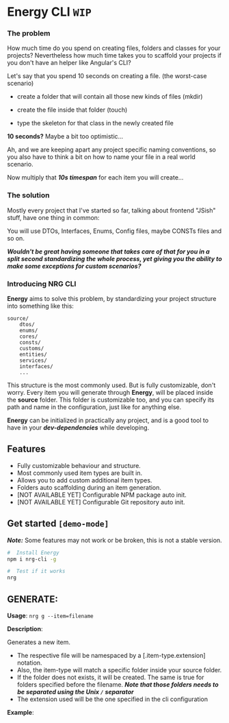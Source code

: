 # Energy CLI ```WIP```

### The problem 
How much time do you spend on creating files, folders and classes for your projects? Nevertheless how much time takes you to scaffold your projects if you don't have an helper like Angular's CLI?

Let's say that you spend 10 seconds on creating a file. (the worst-case scenario)

+ create a folder that will contain all those new kinds of files (mkdir) 

+ create the file inside that folder (touch)

+ type the skeleton for that class in the newly created file

**10 seconds?** Maybe a bit too optimistic... 

Ah, and we are keeping apart any project specific naming conventions, so you also have to think a bit on how to name your file in a real world scenario. 

Now multiply that ***10s timespan*** for each item you will create... 

### The solution
Mostly every project that I've started so far, talking about frontend "JSish" stuff, have one thing in common:

You will use DTOs, Interfaces, Enums, Config files, maybe CONSTs files and so on. 

 ***Wouldn't be great having someone that takes care of that for you in a split second standardizing the whole process, yet giving you the ability to make some exceptions for custom scenarios?***

### Introducing NRG CLI
**Energy** aims to solve this problem, by standardizing your project structure into something like this:

```
source/
    dtos/
    enums/
    cores/
    consts/
    customs/
    entities/
    services/
    interfaces/
    ...
```

This structure is the most commonly used. But is fully customizable, don't worry. Every item you will generate through **Energy**, will be placed inside the **source** folder. This folder is customizable too, and you can specify its path and name in the configuration, just like for anything else. 

**Energy** can be initialized in practically any project, and is a good tool to have in your ***dev-dependencies*** while developing. 

## Features
* Fully customizable behaviour and structure.
* Most commonly used item types are built in. 
* Allows you to add custom additional item types.
* Folders auto scaffolding during an item generation.
* [NOT AVAILABLE YET] Configurable NPM package auto init.
* [NOT AVAILABLE YET] Configurable Git repository auto init.

## Get started ```[demo-mode]```
***Note:*** Some features may not work or be broken, this is not a stable version.

```bash
#  Install Energy
npm i nrg-cli -g

#  Test if it works
nrg
```

## **GENERATE**: 
**Usage**: ```nrg g --item=filename```

**Description**: 

Generates a new item.
 - The respective file will be namespaced by a [.item-type.extension] notation.
 - Also, the item-type will match a specific folder inside your source folder.
 - If the folder does not exists, it will be created. The same is true for folders specified before the filename. ***Note that those folders needs to be separated using the Unix `/` separator***
 - The extension used will be the one specified in the cli configuration

**Example**:
